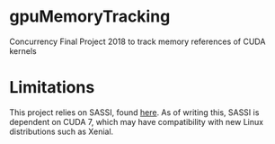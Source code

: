 # gpuMemoryTracking
Concurrency Final Project 2018 to track memory references of CUDA kernels

# Limitations
This project relies on SASSI, found [here](https://github.com/NVlabs/SASSI). As of writing this, SASSI is dependent on CUDA 7, which may have compatibility with new Linux distributions such as Xenial. 
